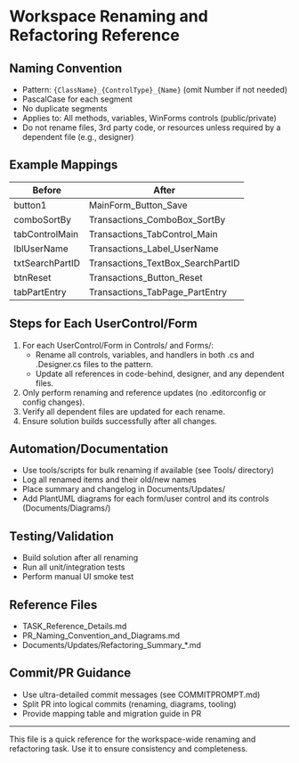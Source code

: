 # Workspace Renaming and Refactoring Reference

## Naming Convention
- Pattern: `{ClassName}_{ControlType}_{Name}` (omit Number if not needed)
- PascalCase for each segment
- No duplicate segments
- Applies to: All methods, variables, WinForms controls (public/private)
- Do not rename files, 3rd party code, or resources unless required by a dependent file (e.g., designer)

## Example Mappings
| Before                | After                                 |
|-----------------------|---------------------------------------|
| button1               | MainForm_Button_Save                  |
| comboSortBy           | Transactions_ComboBox_SortBy          |
| tabControlMain        | Transactions_TabControl_Main           |
| lblUserName           | Transactions_Label_UserName            |
| txtSearchPartID       | Transactions_TextBox_SearchPartID      |
| btnReset              | Transactions_Button_Reset              |
| tabPartEntry          | Transactions_TabPage_PartEntry         |

## Steps for Each UserControl/Form
1. For each UserControl/Form in Controls/ and Forms/:
   - Rename all controls, variables, and handlers in both .cs and .Designer.cs files to the pattern.
   - Update all references in code-behind, designer, and any dependent files.
2. Only perform renaming and reference updates (no .editorconfig or config changes).
3. Verify all dependent files are updated for each rename.
4. Ensure solution builds successfully after all changes.

## Automation/Documentation
- Use tools/scripts for bulk renaming if available (see Tools/ directory)
- Log all renamed items and their old/new names
- Place summary and changelog in Documents/Updates/
- Add PlantUML diagrams for each form/user control and its controls (Documents/Diagrams/)

## Testing/Validation
- Build solution after all renaming
- Run all unit/integration tests
- Perform manual UI smoke test

## Reference Files
- TASK_Reference_Details.md
- PR_Naming_Convention_and_Diagrams.md
- Documents/Updates/Refactoring_Summary_*.md

## Commit/PR Guidance
- Use ultra-detailed commit messages (see COMMITPROMPT.md)
- Split PR into logical commits (renaming, diagrams, tooling)
- Provide mapping table and migration guide in PR

---

This file is a quick reference for the workspace-wide renaming and refactoring task. Use it to ensure consistency and completeness.
